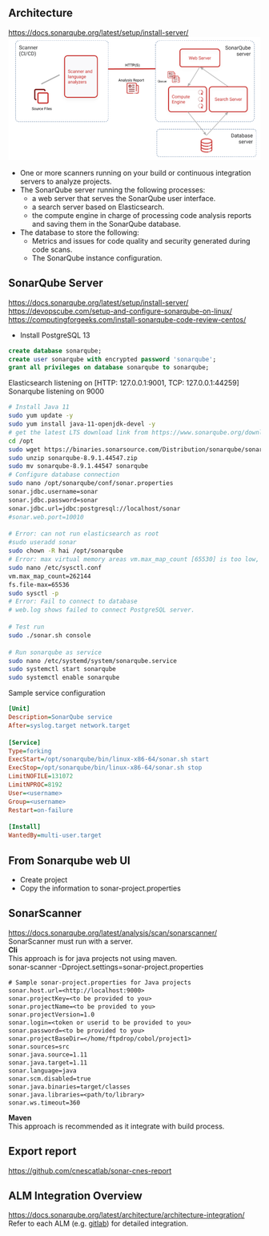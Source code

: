 ## Architecture
https://docs.sonarqube.org/latest/setup/install-server/
![](sonarqube.png)

- One or more scanners running on your build or continuous integration servers to analyze projects.
- The SonarQube server running the following processes:
  - a web server that serves the SonarQube user interface.
  - a search server based on Elasticsearch.
  - the compute engine in charge of processing code analysis reports and saving them in the SonarQube database.
- The database to store the following:
    - Metrics and issues for code quality and security generated during code scans.  
    - The SonarQube instance configuration.

## SonarQube Server 
https://docs.sonarqube.org/latest/setup/install-server/  
https://devopscube.com/setup-and-configure-sonarqube-on-linux/  
https://computingforgeeks.com/install-sonarqube-code-review-centos/  
- Install PostgreSQL 13  
```sql
create database sonarqube;
create user sonarqube with encrypted password 'sonarqube';
grant all privileges on database sonarqube to sonarqube;
```
Elasticsearch listening on [HTTP: 127.0.0.1:9001, TCP: 127.0.0.1:44259]
Sonarqube listening on 9000
```sh
# Install Java 11
sudo yum update -y
sudo yum install java-11-openjdk-devel -y
# get the latest LTS download link from https://www.sonarqube.org/downloads/
cd /opt 
sudo wget https://binaries.sonarsource.com/Distribution/sonarqube/sonarqube-8.9.1.44547.zip
sudo unzip sonarqube-8.9.1.44547.zip
sudo mv sonarqube-8.9.1.44547 sonarqube
# Configure database connection
sudo nano /opt/sonarqube/conf/sonar.properties
sonar.jdbc.username=sonar
sonar.jdbc.password=sonar
sonar.jdbc.url=jdbc:postgresql://localhost/sonar
#sonar.web.port=10010

# Error: can not run elasticsearch as root
#sudo useradd sonar
sudo chown -R hai /opt/sonarqube
# Error: max virtual memory areas vm.max_map_count [65530] is too low, increase to at least [262144]
sudo nano /etc/sysctl.conf
vm.max_map_count=262144
fs.file-max=65536
sudo sysctl -p
# Error: Fail to connect to database
# web.log shows failed to connect PostgreSQL server.

# Test run
sudo ./sonar.sh console

# Run sonarqube as service
sudo nano /etc/systemd/system/sonarqube.service
sudo systemctl start sonarqube
sudo systemctl enable sonarqube
```
Sample service configuration
```ini
[Unit]
Description=SonarQube service
After=syslog.target network.target

[Service]
Type=forking
ExecStart=/opt/sonarqube/bin/linux-x86-64/sonar.sh start
ExecStop=/opt/sonarqube/bin/linux-x86-64/sonar.sh stop
LimitNOFILE=131072
LimitNPROC=8192
User=<username>
Group=<username>
Restart=on-failure

[Install]
WantedBy=multi-user.target
```

## From Sonarqube web UI
- Create project
- Copy the information to sonar-project.properties

## SonarScanner  
https://docs.sonarqube.org/latest/analysis/scan/sonarscanner/  
SonarScanner must run with a server.  
**Cli**  
This approach is for java projects not using maven.  
sonar-scanner -Dproject.settings=sonar-project.properties
```properties
# Sample sonar-project.properties for Java projects
sonar.host.url=<http://localhost:9000>
sonar.projectKey=<to be provided to you>
sonar.projectName=<to be provided to you> 
sonar.projectVersion=1.0
sonar.login=<token or userid to be provided to you> 
sonar.password=<to be provided to you> 
sonar.projectBaseDir=</home/ftpdrop/cobol/project1>
sonar.sources=src
sonar.java.source=1.11 
sonar.java.target=1.11 
sonar.language=java 
sonar.scm.disabled=true 
sonar.java.binaries=target/classes
sonar.java.libraries=<path/to/library>
sonar.ws.timeout=360 
```
**Maven**  
This approach is recommended as it integrate with build process.

## Export report
https://github.com/cnescatlab/sonar-cnes-report  


## ALM Integration Overview
https://docs.sonarqube.org/latest/architecture/architecture-integration/  
Refer to each ALM (e.g. [gitlab](../devops/gitlab.md)) for detailed integration.